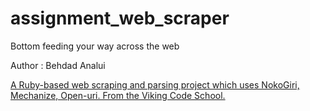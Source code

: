 # assignment_web_scraper
Bottom feeding your way across the web

Author : Behdad Analui

[A Ruby-based web scraping and parsing project which uses NokoGiri, Mechanize, Open-uri.  From the Viking Code School.](http://www.vikingcodeschool.com)
